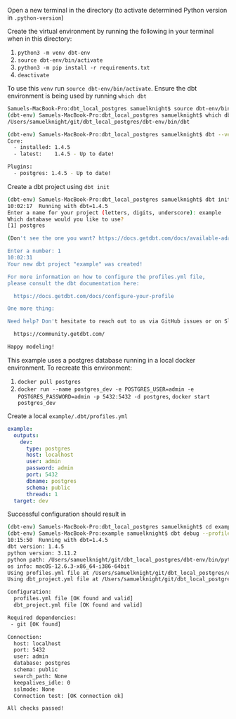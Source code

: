 Open a new terminal in the directory (to activate determined Python version in `.python-version`)

Create the virtual environment by running the following in your terminal when in this directory:

1. `python3 -m venv dbt-env`
2. `source dbt-env/bin/activate`
3. `python3 -m pip install -r requirements.txt`
4. `deactivate`

To use this `venv` run `source dbt-env/bin/activate`. Ensure the dbt environment is being used by running `which dbt`

```bash
Samuels-MacBook-Pro:dbt_local_postgres samuelknight$ source dbt-env/bin/activate
(dbt-env) Samuels-MacBook-Pro:dbt_local_postgres samuelknight$ which dbt
/Users/samuelknight/git/dbt_local_postgres/dbt-env/bin/dbt
```

```bash
(dbt-env) Samuels-MacBook-Pro:dbt_local_postgres samuelknight$ dbt --version
Core:
  - installed: 1.4.5
  - latest:    1.4.5 - Up to date!

Plugins:
  - postgres: 1.4.5 - Up to date!

```

Create a dbt project using `dbt init`

```bash
(dbt-env) Samuels-MacBook-Pro:dbt_local_postgres samuelknight$ dbt init
10:02:17  Running with dbt=1.4.5
Enter a name for your project (letters, digits, underscore): example
Which database would you like to use?
[1] postgres

(Don't see the one you want? https://docs.getdbt.com/docs/available-adapters)

Enter a number: 1
10:02:31  
Your new dbt project "example" was created!

For more information on how to configure the profiles.yml file,
please consult the dbt documentation here:

  https://docs.getdbt.com/docs/configure-your-profile

One more thing:

Need help? Don't hesitate to reach out to us via GitHub issues or on Slack:

  https://community.getdbt.com/

Happy modeling!
```

This example uses a postgres database running in a local docker environment. To recreate this environment:

1. `docker pull postgres`
2. `docker run --name postgres_dev -e POSTGRES_USER=admin -e POSTGRES_PASSWORD=admin -p 5432:5432 -d postgres`, `docker start postgres_dev`

Create a local `example/.dbt/profiles.yml` 

```yml
example:
  outputs:
    dev:
      type: postgres
      host: localhost
      user: admin
      password: admin
      port: 5432
      dbname: postgres
      schema: public
      threads: 1
  target: dev
```

Successful configuration should result in

```bash
(dbt-env) Samuels-MacBook-Pro:dbt_local_postgres samuelknight$ cd example
(dbt-env) Samuels-MacBook-Pro:example samuelknight$ dbt debug --profiles-dir ./.dbt
10:15:50  Running with dbt=1.4.5
dbt version: 1.4.5
python version: 3.11.2
python path: /Users/samuelknight/git/dbt_local_postgres/dbt-env/bin/python3
os info: macOS-12.6.3-x86_64-i386-64bit
Using profiles.yml file at /Users/samuelknight/git/dbt_local_postgres/example/.dbt/profiles.yml
Using dbt_project.yml file at /Users/samuelknight/git/dbt_local_postgres/example/dbt_project.yml

Configuration:
  profiles.yml file [OK found and valid]
  dbt_project.yml file [OK found and valid]

Required dependencies:
 - git [OK found]

Connection:
  host: localhost
  port: 5432
  user: admin
  database: postgres
  schema: public
  search_path: None
  keepalives_idle: 0
  sslmode: None
  Connection test: [OK connection ok]

All checks passed!
```